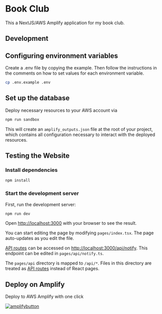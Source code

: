 # Book Club

This a NextJS/AWS Amplify application for my book club.

## Development

## Configuring environment variables

Create a .env file by copying the example. Then follow the instructions in the comments on how to set values for each environment variable.

```bash
cp .env.example .env
```

## Set up the database

Deploy necessary resources to your AWS account via

```bash
npm run sandbox
```

This will create an `amplify_outputs.json` file at the root of your project, which contains all configuration necessary to interact with the deployed resources.

## Testing the Website

### Install dependencies

```bash
npm install
```

### Start the development server

First, run the development server:

```bash
npm run dev
```

Open [http://localhost:3000](http://localhost:3000) with your browser to see the result.

You can start editing the page by modifying `pages/index.tsx`. The page auto-updates as you edit the file.

[API routes](https://nextjs.org/docs/api-routes/introduction) can be accessed on [http://localhost:3000/api/notify](http://localhost:3000/api/notify). This endpoint can be edited in `pages/api/notify.ts`.

The `pages/api` directory is mapped to `/api/*`. Files in this directory are treated as [API routes](https://nextjs.org/docs/api-routes/introduction) instead of React pages.

## Deploy on Amplify

Deploy to AWS Amplify with one click

[![amplifybutton](https://oneclick.amplifyapp.com/button.svg)](https://console.aws.amazon.com/amplify/home#/deploy?repo=https://github.com/johnpc/book-club)
